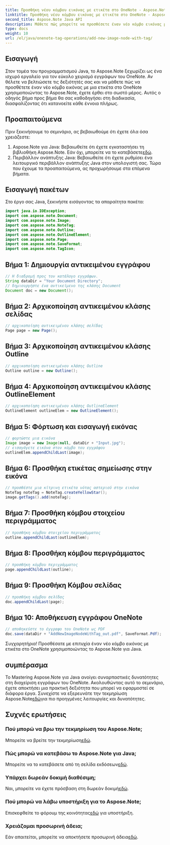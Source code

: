 ```yaml
---
title: Προσθήκη νέου κόμβου εικόνας με ετικέτα στο OneNote - Aspose.Note
linktitle: Προσθήκη νέου κόμβου εικόνας με ετικέτα στο OneNote - Aspose.Note
second_title: Aspose.Note Java API
description: Μάθετε πώς μπορείτε να προσθέσετε έναν νέο κόμβο εικόνας με μια ετικέτα στο OneNote χρησιμοποιώντας το Aspose.Note για Java. Αναβαθμίστε τις δεξιότητές σας στον προγραμματισμό Java χωρίς κόπο.
type: docs
weight: 10
url: /el/java/onenote-tag-operations/add-new-image-node-with-tag/
---
```

## Εισαγωγή
Στον τομέα του προγραμματισμού Java, το Aspose.Note ξεχωρίζει ως ένα ισχυρό εργαλείο για τον εύκολο χειρισμό εγγράφων του OneNote. Αν θέλετε να βελτιώσετε τις δεξιότητές σας και να μάθετε πώς να προσθέτετε έναν νέο κόμβο εικόνας με μια ετικέτα στο OneNote χρησιμοποιώντας το Aspose.Note, έχετε έρθει στο σωστό μέρος. Αυτός ο οδηγός βήμα προς βήμα θα σας καθοδηγήσει στη διαδικασία, διασφαλίζοντας ότι κατανοείτε κάθε έννοια πλήρως.
## Προαπαιτούμενα
Πριν ξεκινήσουμε το σεμινάριο, ας βεβαιωθούμε ότι έχετε όλα όσα χρειάζεστε:
1.  Aspose.Note για Java: Βεβαιωθείτε ότι έχετε εγκαταστήσει τη βιβλιοθήκη Aspose.Note. Εάν όχι, μπορείτε να το κατεβάσετε[εδώ](https://releases.aspose.com/note/java/).
2. Περιβάλλον ανάπτυξης Java: Βεβαιωθείτε ότι έχετε ρυθμίσει ένα λειτουργικό περιβάλλον ανάπτυξης Java στον υπολογιστή σας.
Τώρα που έχουμε τα προαπαιτούμενα, ας προχωρήσουμε στα επόμενα βήματα.
## Εισαγωγή πακέτων
Στο έργο σας Java, ξεκινήστε εισάγοντας τα απαραίτητα πακέτα:
```java
import java.io.IOException;
import com.aspose.note.Document;
import com.aspose.note.Image;
import com.aspose.note.NoteTag;
import com.aspose.note.Outline;
import com.aspose.note.OutlineElement;
import com.aspose.note.Page;
import com.aspose.note.SaveFormat;
import com.aspose.note.TagIcon;
```
## Βήμα 1: Δημιουργία αντικειμένου εγγράφου
```java
// Η διαδρομή προς τον κατάλογο εγγράφων.
String dataDir = "Your Document Directory";
// δημιουργήστε ένα αντικείμενο της κλάσης Document
Document doc = new Document();
```
## Βήμα 2: Αρχικοποίηση αντικειμένου κλάσης σελίδας
```java
// αρχικοποίηση αντικειμένου κλάσης σελίδας
Page page = new Page();
```
## Βήμα 3: Αρχικοποίηση αντικειμένου κλάσης Outline
```java
// αρχικοποίηση αντικειμένου κλάσης Outline
Outline outline = new Outline();
```
## Βήμα 4: Αρχικοποίηση αντικειμένου κλάσης OutlineElement
```java
// αρχικοποίηση αντικειμένου κλάσης OutlineElement
OutlineElement outlineElem = new OutlineElement();
```
## Βήμα 5: Φόρτωση και εισαγωγή εικόνας
```java
// φορτώστε μια εικόνα
Image image = new Image(null, dataDir + "Input.jpg");
// εισαγάγετε εικόνα στον κόμβο του εγγράφου
outlineElem.appendChildLast(image);
```
## Βήμα 6: Προσθήκη ετικέτας σημείωσης στην εικόνα
```java
// προσθέστε μια κίτρινη ετικέτα νότας αστεριού στην εικόνα
NoteTag noteTag = NoteTag.createYellowStar();
image.getTags().add(noteTag);
```
## Βήμα 7: Προσθήκη κόμβου στοιχείου περιγράμματος
```java
// προσθήκη κόμβου στοιχείου περιγράμματος
outline.appendChildLast(outlineElem);
```
## Βήμα 8: Προσθήκη κόμβου περιγράμματος
```java
// προσθήκη κόμβου περιγράμματος
page.appendChildLast(outline);
```
## Βήμα 9: Προσθήκη Κόμβου σελίδας
```java
// προσθήκη κόμβου σελίδας
doc.appendChildLast(page);
```
## Βήμα 10: Αποθήκευση εγγράφου OneNote
```java
// αποθηκεύστε το έγγραφο του OneNote ως PDF
doc.save(dataDir + "AddNewImageNodeWithTag_out.pdf", SaveFormat.Pdf);
```
Συγχαρητήρια! Προσθέσατε με επιτυχία έναν νέο κόμβο εικόνας με ετικέτα στο OneNote χρησιμοποιώντας το Aspose.Note για Java.
## συμπέρασμα
 Το Mastering Aspose.Note για Java ανοίγει συναρπαστικές δυνατότητες στη διαχείριση εγγράφων του OneNote. Ακολουθώντας αυτό το σεμινάριο, έχετε αποκτήσει μια πρακτική δεξιότητα που μπορεί να εφαρμοστεί σε διάφορα έργα. Συνεχίστε να εξερευνάτε την τεκμηρίωση Aspose.Note[εδώ](https://reference.aspose.com/note/java/)για πιο προηγμένες λειτουργίες και δυνατότητες.
## Συχνές ερωτήσεις
### Πού μπορώ να βρω την τεκμηρίωση του Aspose.Note;
 Μπορείτε να βρείτε την τεκμηρίωση[εδώ](https://reference.aspose.com/note/java/).
### Πώς μπορώ να κατεβάσω το Aspose.Note για Java;
 Μπορείτε να το κατεβάσετε από τη σελίδα εκδόσεων[εδώ](https://releases.aspose.com/note/java/).
### Υπάρχει δωρεάν δοκιμή διαθέσιμη;
 Ναι, μπορείτε να έχετε πρόσβαση στη δωρεάν δοκιμή[εδώ](https://releases.aspose.com/).
### Πού μπορώ να λάβω υποστήριξη για το Aspose.Note;
 Επισκεφθείτε το φόρουμ της κοινότητας[εδώ](https://forum.aspose.com/c/note/28) για υποστήριξη.
### Χρειάζομαι προσωρινή άδεια;
 Εάν απαιτείται, μπορείτε να αποκτήσετε προσωρινή άδεια[εδώ](https://purchase.aspose.com/temporary-license/).